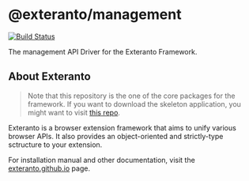 # @exteranto/management
[![Build Status](https://travis-ci.org/exteranto/management.svg?branch=master)](https://travis-ci.org/exteranto/management)

The management API Driver for the Exteranto Framework.

## About Exteranto

> Note that this repository is the one of the core packages for the framework.
> If you want to download the skeleton application, you might want to visit
> [this repo](https://github.com/exteranto/exteranto).

Exteranto is a browser extension framework that aims to unify various browser
APIs. It also provides an object-oriented and strictly-type sctructure to your
extension.

For installation manual and other documentation, visit the
[exteranto.github.io](https://exteranto.github.io) page.
